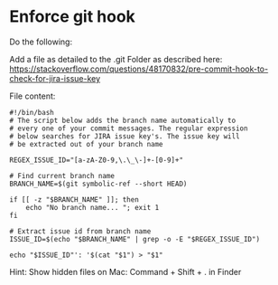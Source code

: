 # Enforce git hook
Do the following:

Add a file as detailed to the .git Folder as described here: 
https://stackoverflow.com/questions/48170832/pre-commit-hook-to-check-for-jira-issue-key


File content:
```
#!/bin/bash
# The script below adds the branch name automatically to
# every one of your commit messages. The regular expression
# below searches for JIRA issue key's. The issue key will
# be extracted out of your branch name

REGEX_ISSUE_ID="[a-zA-Z0-9,\.\_\-]+-[0-9]+"

# Find current branch name
BRANCH_NAME=$(git symbolic-ref --short HEAD)

if [[ -z "$BRANCH_NAME" ]]; then
    echo "No branch name... "; exit 1
fi

# Extract issue id from branch name
ISSUE_ID=$(echo "$BRANCH_NAME" | grep -o -E "$REGEX_ISSUE_ID")

echo "$ISSUE_ID"': '$(cat "$1") > "$1"
```

Hint: Show hidden files on Mac: Command + Shift + . in Finder

